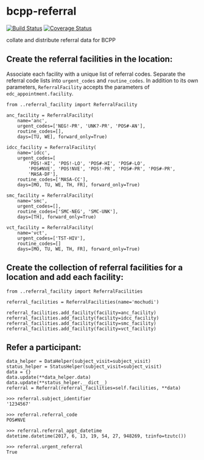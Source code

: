 # bcpp-referral

[![Build Status](https://travis-ci.org/botswana-harvard/bcpp-referral.svg?branch=develop)](https://travis-ci.org/botswana-harvard/bcpp-referral)
[![Coverage Status](https://coveralls.io/repos/github/botswana-harvard/bcpp-referral/badge.svg?branch=develop)](https://coveralls.io/github/botswana-harvard/bcpp-referral?branch=develop)

collate and distribute referral data for BCPP


## Create the referral facilities in the location:

Associate each facility with a unique list of referral codes. Separate the referral code lists into `urgent_codes` and `routine_codes`. In addition to its own parameters, `ReferralFacility` accepts the parameters of `edc_appointment.facility`.

    from ..referral_facility import ReferralFacility
    
    anc_facility = ReferralFacility(
        name='anc',
        urgent_codes=['NEG!-PR', 'UNK?-PR', 'POS#-AN'],
        routine_codes=[],
        days=[TU, WE], forward_only=True)
    
    idcc_facility = ReferralFacility(
        name='idcc',
        urgent_codes=[
            'POS!-HI', 'POS!-LO', 'POS#-HI', 'POS#-LO',
            'POS#NVE', 'POS!NVE', 'POS!-PR', 'POS#-PR', 'POS#-PR',
            'MASA-DF'],
        routine_codes=['MASA-CC'],
        days=[MO, TU, WE, TH, FR], forward_only=True)
    
    smc_facility = ReferralFacility(
        name='smc',
        urgent_codes=[],
        routine_codes=['SMC-NEG', 'SMC-UNK'],
        days=[TH], forward_only=True)
    
    vct_facility = ReferralFacility(
        name='vct',
        urgent_codes=['TST-HIV'],
        routine_codes=[]
        days=[MO, TU, WE, TH, FR], forward_only=True)
    
    
## Create the collection of referral facilities for a location and add each facility:
    
    from ..referral_facility import ReferralFacilities
    
    referral_facilities = ReferralFacilities(name='mochudi')
    
    referral_facilities.add_facility(facility=anc_facility)
    referral_facilities.add_facility(facility=idcc_facility)
    referral_facilities.add_facility(facility=smc_facility)
    referral_facilities.add_facility(facility=vct_facility)

    
## Refer a participant:

    data_helper = DataHelper(subject_visit=subject_visit)
    status_helper = StatusHelper(subject_visit=subject_visit)
    data = {}
    data.update(**data_helper.data)
    data.update(**status_helper.__dict__)
    referral = Referral(referral_facilities=self.facilities, **data)
    
    >>> referral.subject_identifier
    '1234567'

    >>> referral.referral_code
    POS#NVE

    >>> referral.referral_appt_datetime
    datetime.datetime(2017, 6, 13, 19, 54, 27, 948269, tzinfo=tzutc())

    >>> referral.urgent_referral
    True

    
    
    

    